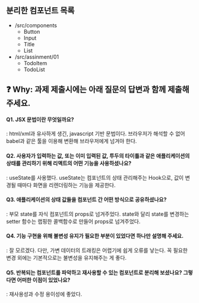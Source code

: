## 분리한 컴포넌트 목록
- /src/components
  -  Button
  - Input
  - Title
  - List
- /src/assinment/01
  - TodoItem
  - TodoList

## ❓ Why: 과제 제출시에는 아래 질문의 답변과 함께 제출해주세요.
#### Q1. JSX 문법이란 무엇일까요?
: html/xml과 유사하게 생긴, javascript 기반 문법이다.
브라우저가 해석할 수 없어 babel과 같은 툴을 이용해 변환해 브라우저에게 넘겨야 한다.

#### Q2. 사용자가 입력하는 값, 또는 이미 입력된 값, 투두의 타이틀과 같은 애플리케이션의 상태를 관리하기 위해 리액트의 어떤 기능을 사용하셨나요?
: useState를 사용했다. useState는 컴포넌트의 상태 관리해주는 Hook으로, 값이 변경될 때마다 화면을 리렌더링하는 기능을 제공한다.

#### Q3. 애플리케이션의 상태 값들을 컴포넌트 간 어떤 방식으로 공유하셨나요?
: 부모 state를 자식 컴포넌트의 props로 넘겨주었다. state와 달리 state를 변경하는 setter 함수는 랩핑한 콜백함수로 만들어 props로 넘겨주었다.

#### Q4. 기능 구현을 위해 불변성 유지가 필요한 부분이 있었다면 하나만 설명해 주세요.
: 잘 모르겠다. 다만, 가변 데이터의 트래킹은 어렵기에 쉽게 오류를 낳는다. 꼭 필요한 변경 외에는 기본적으로는 불변성을 유지해주는 게 좋다.

#### Q5. 반복되는 컴포넌트를 파악하고 재사용할 수 있는 컴포넌트로 분리해 보셨나요? 그렇다면 어떠한 이점이 있었나요?
: 재사용성과 수정 용이성에 좋았다.
